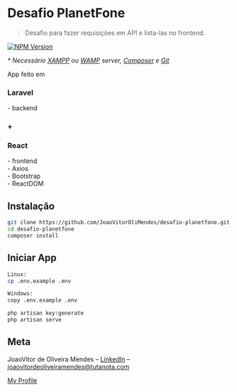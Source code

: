 # Desafio PlanetFone
> Desafio para fazer requisições em API e lista-las no frontend.

[![NPM Version][npm-image]][npm-url]

<i> * Necessário [XAMPP](https://www.apachefriends.org/download.html) ou [WAMP](https://www.wampserver.com/en/download-wampserver-64bits/) server, [Composer](https://getcomposer.org/download/) e [Git](https://git-scm.com/downloads) </i>

App feito em
<h3>Laravel</h3>
    - backend
<h3>+</h3>
<h3>React</h3>
    - frontend
    <br>
    - Axios
    <br>
    - Bootstrap
    <br>
    - ReactDOM

## Instalação

```sh
git clone https://github.com/JoaoVitorOliMendes/desafio-planetfone.git
cd desafio-planetfone
composer install
```

## Iniciar App

```sh
Linux:
cp .env.example .env

Windows:
copy .env.example .env

php artisan key:generate
php artisan serve
```

## Meta

JoaoVitor de Oliveira Mendes – [LinkedIn](https://www.linkedin.com/in/jo%C3%A3o-vitor-de-oliveira-mendes-6874b11b3/) – joaovitordeoliveiramendes@tutanota.com

[My Profile](https://github.com/JoaoVitorOliMendes)

[npm-image]: https://img.shields.io/npm/v/datadog-metrics.svg?style=flat-square
[npm-url]: https://npmjs.org/package/datadog-metrics
[npm-downloads]: https://img.shields.io/npm/dm/datadog-metrics.svg?style=flat-square
[travis-image]: https://img.shields.io/travis/dbader/node-datadog-metrics/master.svg?style=flat-square
[travis-url]: https://travis-ci.org/dbader/node-datadog-metrics
[wiki]: https://github.com/yourname/yourproject/wiki
